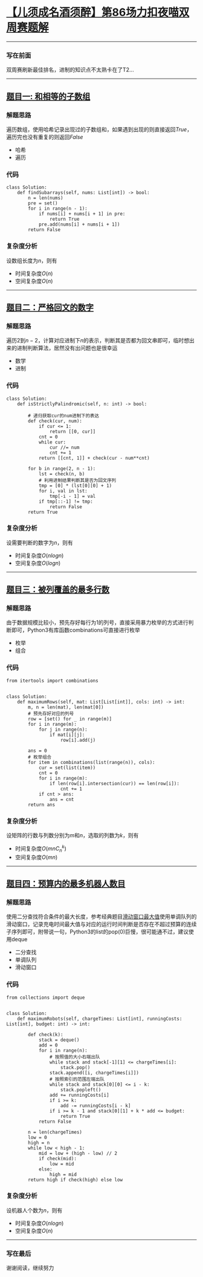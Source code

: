 # [【儿须成名酒须醉】第86场力扣夜喵双周赛题解]
***
### 写在前面
双周赛刷新最佳排名，进制的知识点不太熟卡在了T2...

[【儿须成名酒须醉】第86场力扣夜喵双周赛题解]: https://leetcode.cn/contest/biweekly-contest-86/
***    
## [题目一: 和相等的子数组]


[题目一: 和相等的子数组]: https://leetcode.cn/contest/biweekly-contest-86/problems/find-subarrays-with-equal-sum/
### 解题思路
遍历数组，使用哈希记录出现过的子数组和，如果遇到出现的则直接返回$True$，遍历完也没有重复的则返回$False$
- 哈希
- 遍历
### 代码
```python3
class Solution:
    def findSubarrays(self, nums: List[int]) -> bool:
        n = len(nums)
        pre = set()
        for i in range(n - 1):
            if nums[i] + nums[i + 1] in pre:
                return True
            pre.add(nums[i] + nums[i + 1])
        return False
```

### 复杂度分析
设数组长度为$n$，则有
- 时间复杂度$O(n)$
- 空间复杂度$O(n)$
***
## [题目二：严格回文的数字]

[题目二：严格回文的数字]: https://leetcode.cn/contest/biweekly-contest-86/problems/strictly-palindromic-number/
### 解题思路
遍历$2$到$n-2$，计算对应进制下$n$的表示，判断其是否都为回文串即可，临时想出来的进制判断算法，居然没有出问题也是很幸运
- 数学
- 进制
### 代码
```python3
class Solution:
    def isStrictlyPalindromic(self, n: int) -> bool:
        
        # 递归获取cur的num进制下的表达
        def check(cur, num):
            if cur <= 1:
                return [[0, cur]]
            cnt = 0
            while cur:
                cur //= num
                cnt += 1
            return [[cnt, 1]] + check(cur - num**cnt)

        for b in range(2, n - 1):
            lst = check(n, b)
            # 利用进制结果判断其是否为回文序列
            tmp = [0] * (lst[0][0] + 1)
            for i, val in lst:
                tmp[-i - 1] = val
            if tmp[::-1] != tmp:
                return False
        return True
```
### 复杂度分析
设需要判断的数字为$n$，则有
- 时间复杂度$O(nlogn)$
- 空间复杂度$O(logn)$

***
## [题目三：被列覆盖的最多行数]

[题目三：被列覆盖的最多行数]: https://leetcode.cn/contest/biweekly-contest-86/problems/maximum-rows-covered-by-columns/
### 解题思路
由于数据规模比较小，预先存好每行为$1$的列号，直接采用暴力枚举的方式进行判断即可，Python3有库函数combinations可直接进行枚举
- 枚举
- 组合
### 代码
```python3
from itertools import combinations


class Solution:
    def maximumRows(self, mat: List[List[int]], cols: int) -> int:
        m, n = len(mat), len(mat[0])
        # 预先存好对应的列号
        row = [set() for _ in range(m)]
        for i in range(m):
            for j in range(n):
                if mat[i][j]:
                    row[i].add(j)

        ans = 0
        # 枚举组合
        for item in combinations(list(range(n)), cols):
            cur = set(list(item))
            cnt = 0
            for i in range(m):
                if len(row[i].intersection(cur)) == len(row[i]):
                    cnt += 1
            if cnt > ans:
                ans = cnt
        return ans
```
### 复杂度分析
设矩阵的行数与列数分别为$m$和$n$，选取的列数为$k$，则有
- 时间复杂度$O(mnC_n^k)$
- 空间复杂度$O(mn)$
***
## [题目四：预算内的最多机器人数目]

[题目四：预算内的最多机器人数目]: https://leetcode.cn/contest/biweekly-contest-86/problems/maximum-number-of-robots-within-budget/
### 解题思路
使用二分查找符合条件的最大长度，参考经典题目[滑动窗口最大值]使用单调队列的滑动窗口，记录充电时间最大值与对应的运行时间判断是否存在不超过预算的连续子序列即可，附带说一句，Python3的list的pop(0)巨慢，很可能通不过，建议使用deque

[滑动窗口最大值]: https://leetcode.cn/problems/sliding-window-maximum/solution/by-liupengsay-ws1v/
- 二分查找
- 单调队列
- 滑动窗口
### 代码
```python3
from collections import deque


class Solution:
    def maximumRobots(self, chargeTimes: List[int], runningCosts: List[int], budget: int) -> int:

        def check(k):
            stack = deque()
            add = 0
            for i in range(n):
                # 按照值的大小右端出队
                while stack and stack[-1][1] <= chargeTimes[i]:
                    stack.pop()
                stack.append([i, chargeTimes[i]])
                # 按照索引的范围左端出队
                while stack and stack[0][0] <= i - k:
                    stack.popleft()
                add += runningCosts[i]
                if i >= k:
                    add -= runningCosts[i - k]
                if i >= k - 1 and stack[0][1] + k * add <= budget:
                    return True
            return False

        n = len(chargeTimes)
        low = 0
        high = n
        while low < high - 1:
            mid = low + (high - low) // 2
            if check(mid):
                low = mid
            else:
                high = mid
        return high if check(high) else low
```
### 复杂度分析
设机器人个数为$n$，则有
- 时间复杂度$O(nlogn)$
- 空间复杂度$O(n)$
***
### 写在最后
谢谢阅读，继续努力
